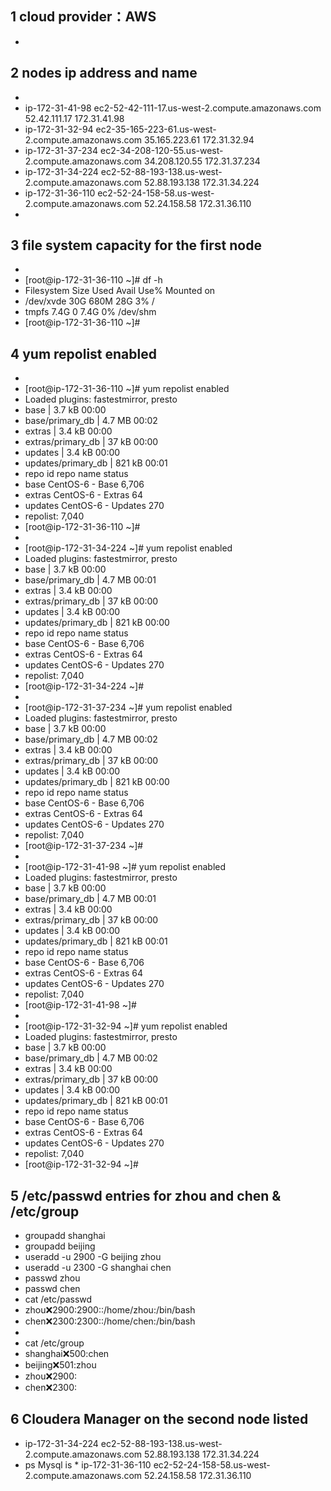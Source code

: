 ## 1 cloud provider：AWS
* 
## 2 nodes ip address and name
* 
* ip-172-31-41-98   ec2-52-42-111-17.us-west-2.compute.amazonaws.com   52.42.111.17   172.31.41.98
* ip-172-31-32-94   ec2-35-165-223-61.us-west-2.compute.amazonaws.com  35.165.223.61  172.31.32.94
* ip-172-31-37-234  ec2-34-208-120-55.us-west-2.compute.amazonaws.com  34.208.120.55  172.31.37.234
* ip-172-31-34-224  ec2-52-88-193-138.us-west-2.compute.amazonaws.com  52.88.193.138  172.31.34.224
* ip-172-31-36-110 ec2-52-24-158-58.us-west-2.compute.amazonaws.com   52.24.158.58   172.31.36.110
* 
## 3 file system capacity for the first node
* 
* [root@ip-172-31-36-110 ~]# df -h
* Filesystem      Size  Used Avail Use% Mounted on
* /dev/xvde        30G  680M   28G   3% /
* tmpfs           7.4G     0  7.4G   0% /dev/shm
* [root@ip-172-31-36-110 ~]# 
## 4 yum repolist enabled
* 
* [root@ip-172-31-36-110 ~]# yum repolist enabled 
* Loaded plugins: fastestmirror, presto
* base                                                     | 3.7 kB     00:00     
* base/primary_db                                          | 4.7 MB     00:02     
* extras                                                   | 3.4 kB     00:00     
* extras/primary_db                                        |  37 kB     00:00     
* updates                                                  | 3.4 kB     00:00     
* updates/primary_db                                       | 821 kB     00:01     
* repo id                        repo name                                  status
* base                           CentOS-6 - Base                            6,706
* extras                         CentOS-6 - Extras                             64
* updates                        CentOS-6 - Updates                           270
* repolist: 7,040
* [root@ip-172-31-36-110 ~]# 
*
* [root@ip-172-31-34-224 ~]# yum repolist enabled
* Loaded plugins: fastestmirror, presto
* base                                                                                        | 3.7 kB     00:00     
* base/primary_db                                                                             | 4.7 MB     00:01     
* extras                                                                                      | 3.4 kB     00:00     
* extras/primary_db                                                                           |  37 kB     00:00     
* updates                                                                                     | 3.4 kB     00:00     
* updates/primary_db                                                                          | 821 kB     00:00     
* repo id                                          repo name                                                   status
* base                                             CentOS-6 - Base                                             6,706
* extras                                           CentOS-6 - Extras                                              64
* updates                                          CentOS-6 - Updates                                            270
* repolist: 7,040
* [root@ip-172-31-34-224 ~]# 
* 
* [root@ip-172-31-37-234 ~]# yum repolist enabled
* Loaded plugins: fastestmirror, presto
* base                                                                                        | 3.7 kB     00:00     
* base/primary_db                                                                             | 4.7 MB     00:02     
* extras                                                                                      | 3.4 kB     00:00     
* extras/primary_db                                                                           |  37 kB     00:00     
* updates                                                                                     | 3.4 kB     00:00     
* updates/primary_db                                                                          | 821 kB     00:00     
* repo id                                          repo name                                                   status
* base                                             CentOS-6 - Base                                             6,706
* extras                                           CentOS-6 - Extras                                              64
* updates                                          CentOS-6 - Updates                                            270
* repolist: 7,040
* [root@ip-172-31-37-234 ~]# 
* 
* [root@ip-172-31-41-98 ~]# yum repolist enabled
* Loaded plugins: fastestmirror, presto
* base                                                                                        | 3.7 kB     00:00     
* base/primary_db                                                                             | 4.7 MB     00:01     
* extras                                                                                      | 3.4 kB     00:00     
* extras/primary_db                                                                           |  37 kB     00:00     
* updates                                                                                     | 3.4 kB     00:00     
* updates/primary_db                                                                          | 821 kB     00:01     
* repo id                                          repo name                                                   status
* base                                             CentOS-6 - Base                                             6,706
* extras                                           CentOS-6 - Extras                                              64
* updates                                          CentOS-6 - Updates                                            270
* repolist: 7,040
* [root@ip-172-31-41-98 ~]# 
* 
* [root@ip-172-31-32-94 ~]# yum repolist enabled
* Loaded plugins: fastestmirror, presto
* base                                                                                        | 3.7 kB     00:00     
* base/primary_db                                                                             | 4.7 MB     00:02     
* extras                                                                                      | 3.4 kB     00:00     
* extras/primary_db                                                                           |  37 kB     00:00     
* updates                                                                                     | 3.4 kB     00:00     
* updates/primary_db                                                                          | 821 kB     00:01     
* repo id                                          repo name                                                   status
* base                                             CentOS-6 - Base                                             6,706
* extras                                           CentOS-6 - Extras                                              64
* updates                                          CentOS-6 - Updates                                            270
* repolist: 7,040
* [root@ip-172-31-32-94 ~]# 
## 5 /etc/passwd entries for zhou and chen & /etc/group
 * groupadd  shanghai  
* groupadd  beijing  
* useradd -u 2900 -G beijing  zhou   
* useradd -u 2300 -G shanghai  chen
* passwd zhou  
* passwd chen  
* cat /etc/passwd
* zhou:x:2900:2900::/home/zhou:/bin/bash
* chen:x:2300:2300::/home/chen:/bin/bash
* 
* cat /etc/group
* shanghai:x:500:chen
* beijing:x:501:zhou
* zhou:x:2900:
* chen:x:2300:

## 6 Cloudera Manager on the second node listed 
*  ip-172-31-34-224  ec2-52-88-193-138.us-west-2.compute.amazonaws.com  52.88.193.138  172.31.34.224
* ps Mysql is * ip-172-31-36-110 ec2-52-24-158-58.us-west-2.compute.amazonaws.com   52.24.158.58   172.31.36.110
